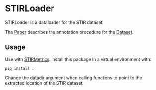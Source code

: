# STIRLoader
STIRLoader is a dataloader for the STIR dataset

The [Paper](https://arxiv.org/abs/2309.16782) describes the annotation procedure for the [Dataset](https://dx.doi.org/10.21227/w8g4-g548).


## Usage

Use with [STIRMetrics](https://github.com/athaddius/STIRMetrics).
Install this package in a virtual environment with:
```
pip install .
```

Change the datadir argument when calling functions to point to the extracted location of the STIR dataset.
